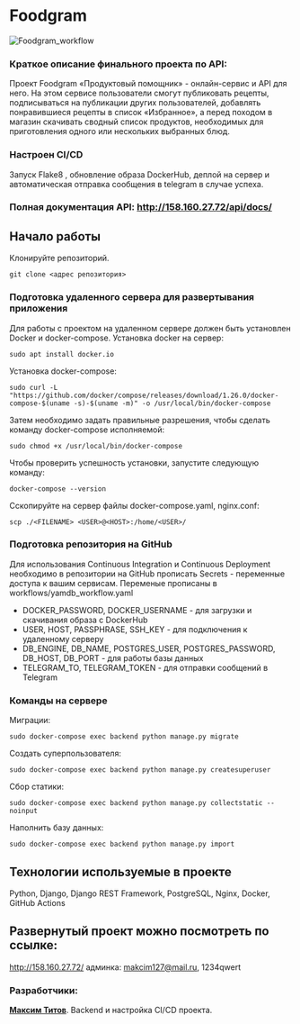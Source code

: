 # Foodgram

<img src="https://github.com/mrSHISKA/foodgram-project-react/actions/workflows/foodgram_workflow.yml/badge.svg" alt="Foodgram_workflow" style="max-width: 100%;">

### Краткое описание финального проекта по API:

Проект Foodgram «Продуктовый помощник» - онлайн-сервис и API для него. На этом сервисе пользователи смогут публиковать рецепты, подписываться на публикации других пользователей, добавлять понравившиеся рецепты в список «Избранное», а перед походом в магазин скачивать сводный список продуктов, необходимых для приготовления одного или нескольких выбранных блюд.

### Настроен CI/CD

Запуск Flake8 , обновление образа DockerHub, деплой на сервер и автоматическая отправка сообщения в telegram в случае успеха.

### Полная документация API: http://158.160.27.72/api/docs/

## Начало работы

Клонируйте репозиторий.
```
git clone <адрес репозитория>
```
### Подготовка удаленного сервера для развертывания приложения

Для работы с проектом на удаленном сервере должен быть установлен Docker и docker-compose.
Установка docker на сервер:
```
sudo apt install docker.io 
```
Установка docker-compose:
```
sudo curl -L "https://github.com/docker/compose/releases/download/1.26.0/docker-compose-$(uname -s)-$(uname -m)" -o /usr/local/bin/docker-compose
```
Затем необходимо задать правильные разрешения, чтобы сделать команду docker-compose исполняемой:
```
sudo chmod +x /usr/local/bin/docker-compose
```
Чтобы проверить успешность установки, запустите следующую команду:
```
docker-compose --version
```
Cскопируйте на сервер файлы docker-compose.yaml, nginx.conf:
```
scp ./<FILENAME> <USER>@<HOST>:/home/<USER>/
```
### Подготовка репозитория на GitHub

Для использования Continuous Integration и Continuous Deployment необходимо в репозитории на GitHub прописать Secrets - переменные доступа к вашим сервисам.
Переменые прописаны в workflows/yamdb_workflow.yaml

* DOCKER_PASSWORD, DOCKER_USERNAME - для загрузки и скачивания образа с DockerHub 
* USER, HOST, PASSPHRASE, SSH_KEY - для подключения к удаленному серверу
* DB_ENGINE, DB_NAME, POSTGRES_USER, POSTGRES_PASSWORD, DB_HOST, DB_PORT - для работы базы данных
* TELEGRAM_TO, TELEGRAM_TOKEN - для отправки сообщений в Telegram
### Команды на сервере

Миграции:
```
sudo docker-compose exec backend python manage.py migrate
```
Создать суперпользователя:
```
sudo docker-compose exec backend python manage.py createsuperuser
```
Сбор статики:
```
sudo docker-compose exec backend python manage.py collectstatic --noinput
```
Наполнить базу данных:
```
sudo docker-compose exec backend python manage.py import
```
## Технологии используемые в проекте
Python, Django, Django REST Framework, PostgreSQL, Nginx, Docker, GitHub Actions
## Развернутый проект можно посмотреть по ссылке:

http://158.160.27.72/ админка: makcim127@mail.ru, 1234qwert

### Разработчики:
**[Максим Титов](https://github.com/mrSHISKA)**. Backend и настройка CI/CD проекта. 
